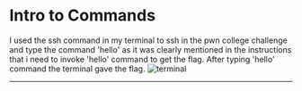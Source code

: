 # Intro to Commands

I used the ssh command in my terminal to ssh in the pwn college challenge and type the command 'hello' as it was clearly mentioned in the instructions that i need to invoke 'hello' command to get the flag.
After typing 'hello' command the terminal gave the flag.
![terminal](https://i.imgur.com/YGEZppX.png) 
- - -

#
